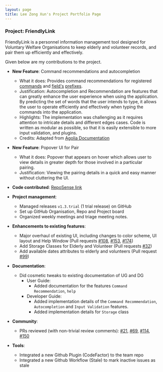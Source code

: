 ```yaml
---
layout: page
title: Lee Zong Xun's Project Portfolio Page
---
```


### Project: FriendlyLink

FriendlyLink is a personnel information management tool designed for Voluntary Welfare Organisations to keep elderly and volunteer records, and pair them up efficiently and effectively.

Given below are my contributions to the project.

* **New Feature**: Command recommendations and autocompletion
    * What it does: Provides command recommendations for registered [commands](../UserGuide.html#command) and [field's](../UserGuide.html#field) [prefixes](../UserGuide.html#prefix).
    * Justification: Autocompletion and Recommendation are features that can greatly enhance the user experience when using the application. By predicting the set of words that the user intends to type, it allows the user to operate efficiently and effectively when typing the commands into the application.
    * Highlights: The implementation was challenging as it requires attention to intricate details and different edges cases. Code is written as modular as possible, so that it is easily extensible to more input validation, and plugins.
    * Credits: Adapted from [Agolia Documentation](https://www.algolia.com/doc/guides/solutions/ecommerce/search/autocomplete/predictive-search-suggestions/)

* **New Feature**: Popover UI for Pair
    * What it does: Popover that appears on hover which allows user to view details in greater depth for those involved in a particular pairing.
    * Justification: Viewing the pairing details in a quick and easy manner without cluttering the UI.
  
* **Code contributed**: [RepoSense link](https://nus-cs2103-ay2223s2.github.io/tp-dashboard/?search=Zxun2&sort=groupTitle&sortWithin=title&timeframe=commit&mergegroup=&groupSelect=groupByRepos&breakdown=true&checkedFileTypes=docs~functional-code~test-code~other&since=2023-02-17&tabOpen=true&tabType=authorship&tabAuthor=Zxun2&tabRepo=AY2223S2-CS2103T-W12-1%2Ftp%5Bmaster%5D&authorshipIsMergeGroup=false&authorshipFileTypes=docs~functional-code~test-code~other&authorshipIsBinaryFileTypeChecked=false&authorshipIsIgnoredFilesChecked=false)

* **Project management**:
    * Managed releases `v1.3.trial` (1 trial release) on GitHub
    * Set up GitHub Organisation, Repo and Project board
    * Organized weekly meetings and triage meeting notes. 

* **Enhancements to existing features**:
    * Major overhaul of existing UI, including changes to color scheme, UI layout and Help Window (Pull requests [\#108](https://github.com/AY2223S2-CS2103T-W12-1/tp/pull/108), [\#153](https://github.com/AY2223S2-CS2103T-W12-1/tp/pull/153), [\#174](https://github.com/AY2223S2-CS2103T-W12-1/tp/pull/174))
    * Add Storage Classes for Elderly and Volunteer (Pull requests [\#32](https://github.com/AY2223S2-CS2103T-W12-1/tp/pull/32))
    * Add available dates attributes to elderly and volunteers (Pull request [\#99](https://github.com/AY2223S2-CS2103T-W12-1/tp/pull/99))

* **Documentation**:
  * Did cosmetic tweaks to existing documentation of UG and DG
    * User Guide:
        * Added documentation for the features `Command Recommendation`, `help`
    * Developer Guide:
        * Added implementation details of the `Command Recommendation`, `Autocompletion` and `Input Validation` features.
        * Added implementation details for `Storage` class 

* **Community**:
    * PRs reviewed (with non-trivial review comments): [\#21](https://github.com/AY2223S2-CS2103T-W12-1/tp/pull/21), [\#69](https://github.com/AY2223S2-CS2103T-W12-1/tp/pull/69), [\#114](https://github.com/AY2223S2-CS2103T-W12-1/tp/pull/114), [\#150](https://github.com/AY2223S2-CS2103T-W12-1/tp/pull/150)

* **Tools**:
  * Integrated a new Github Plugin (CodeFactor) to the team repo
  * Integrated a new Github Workflow (Stale) to mark inactive issues as stale
